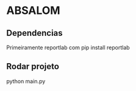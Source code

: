 # ABSALOM
<h2>Dependencias</h2>
Primeiramente reportlab com pip install reportlab

<h2>Rodar projeto</h2>
python main.py 